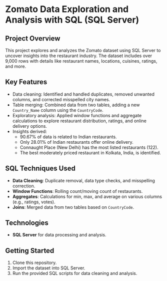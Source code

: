 # Zomato Data Exploration and Analysis with SQL (SQL Server)

## Project Overview
This project explores and analyzes the Zomato dataset using SQL Server to uncover insights into the restaurant industry. The dataset includes over 9,000 rows with details like restaurant names, locations, cuisines, ratings, and more.

## Key Features
- Data cleaning: Identified and handled duplicates, removed unwanted columns, and corrected misspelled city names.
- Table merging: Combined data from two tables, adding a new `Country_Name` column using the `CountryCode`.
- Exploratory analysis: Applied window functions and aggregate calculations to explore restaurant distribution, ratings, and online delivery options.
- Insights derived:
  - 90.67% of data is related to Indian restaurants.
  - Only 28.01% of Indian restaurants offer online delivery.
  - Connaught Place (New Delhi) has the most listed restaurants (122).
  - The best moderately priced restaurant in Kolkata, India, is identified.

## SQL Techniques Used
- **Data Cleaning**: Duplicate removal, data type checks, and misspelling correction.
- **Window Functions**: Rolling count/moving count of restaurants.
- **Aggregates**: Calculations for min, max, and average on various columns (e.g., ratings, votes).
- **Joins**: Merged data from two tables based on `CountryCode`.
  
## Technologies
- **SQL Server** for data processing and analysis.

## Getting Started
1. Clone this repository.
2. Import the dataset into SQL Server.
3. Run the provided SQL scripts for data cleaning and analysis.
